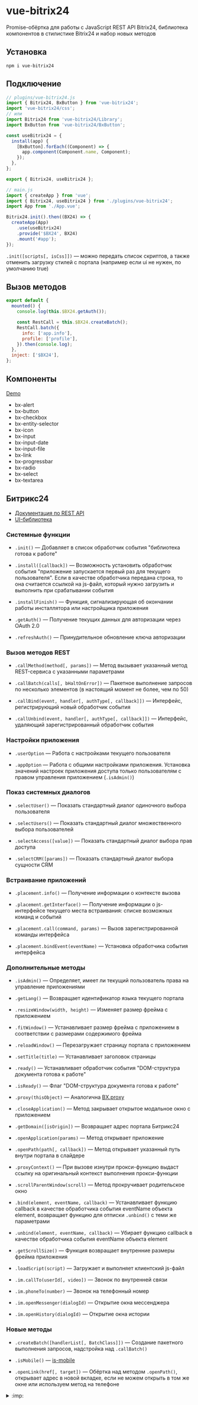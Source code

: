 # vue-bitrix24

Promise-обёртка для работы с JavaScript REST API Bitrix24, библиотека компонентов в стилистике Bitrix24 и набор новых методов

## Установка

```nodejs
npm i vue-bitrix24
```

## Подключение
```js
// plugins/vue-bitrix24.js
import { Bitrix24, BxButton } from 'vue-bitrix24';
import 'vue-bitrix24/css';
// или
import Bitrix24 from 'vue-bitrix24/Library';
import BxButton from 'vue-bitrix24/BxButton';

const useBitrix24 = {
  install(app) {
    [BxButton].forEach((Component) => {
      app.component(Component.name, Component);
    });
  },
};

export { Bitrix24, useBitrix24 };

// main.js
import { createApp } from 'vue';
import { Bitrix24, useBitrix24 } from './plugins/vue-bitrix24';
import App from './App.vue';

Bitrix24.init().then((BX24) => {
  createApp(App)
    .use(useBitrix24)
    .provide('$BX24', BX24)
    .mount('#app');
});
```
`.init([scripts[, isCss]])` — можно передать список скриптов, а также отменить загрузку стилей с портала (например если ui не нужен, по умолчанию true)

## Вызов методов
```js
export default {
  mounted() {
    console.log(this.$BX24.getAuth());

    const RestCall = this.$BX24.createBatch();
    RestCall.batch({
      info: ['app.info'],
      profile: ['profile'],
    }).then(console.log);
  },
  inject: ['$BX24'],
};
```

## Компоненты

[Demo](https://astrotrain55.github.io/vue-bitrix24/)
* bx-alert
* bx-button
* bx-checkbox
* bx-entity-selector
* bx-icon
* bx-input
* bx-input-date
* bx-input-file
* bx-link
* bx-progressbar
* bx-radio
* bx-select
* bx-textarea

## Битрикс24
* [Документация по REST API](https://dev.1c-bitrix.ru/rest_help/js_library/)
* [UI-библиотека](https://dev.1c-bitrix.ru/api_d7/bitrix/ui/index.php)

### Системные функции

* `.init()` — Добавляет в список обработчик события "библиотека готова к работе"

* `.install([callback])` — Возможность установить обработчик события "приложение запускается первый раз для текущего пользователя". Если в качестве обработчика передана строка, то она считается ссылкой на js-файл, который нужно загрузить и выполнить при срабатывании события

* `.installFinish()` — Функция, сигнализирующая об окончании работы инсталлятора или настройщика приложения

* `.getAuth()` — Получение текущих данных для авторизации через OAuth 2.0

* `.refreshAuth()` — Принудительное обновление ключа авторизации

### Вызов методов REST

* `.callMethod(method[, params])` — Метод вызывает указанный метод REST-сервиса с указанными параметрами

* `.callBatch(calls[, bHaltOnError])` — Пакетное выполнение запросов по несколько элементов (в настоящий момент не более, чем по 50)

* `.callBind(event, handler[, authType[, callback]])` — Интерфейс, регистрирующий новый обработчик события

* `.callUnbind(event, handler[, authType[, callback]])` — Интерфейс, удаляющий зарегистрированный обработчик события

### Настройки приложения

* `.userOption` — Работа с настройками текущего пользователя

* `.appOption` — Работа с общими настройками приложения. Установка значений настроек приложения доступа только пользователям с правом управления приложением (`.isAdmin()`)

### Показ системных диалогов

* `.selectUser()` — Показать стандартный диалог одиночного выбора пользователя

* `.selectUsers()` — Показать стандартный диалог множественного выбора пользователей

* `.selectAccess([value])` — Показать стандартный диалог выбора прав доступа

* `.selectCRM([params])` — Показать стандартный диалог выбора сущности CRM

### Встраивание приложений

* `.placement.info()` — Получение информации о контексте вызова

* `.placement.getInterface()` — Получение информации о js-интерфейсе текущего места встраивания: списке возможных команд и событий

* `.placement.call(command, params)` — Вызов зарегистрированной команды интерфейса

* `.placement.bindEvent(eventName)` — Установка обработчика события интерфейса

### Дополнительные методы

* `.isAdmin()` — Определяет, имеет ли текущий пользователь права на управление приложениями

* `.getLang()` — Возвращает идентификатор языка текущего портала

* `.resizeWindow(width, height)` — Изменяет размер фрейма с приложением

* `.fitWindow()` — Устанавливает размер фрейма с приложением в соответствии с размерами содержимого фрейма

* `.reloadWindow()` — Перезагружает страницу портала с приложением

* `.setTitle(title)` — Устанавливает заголовок страницы

* `.ready()` — Устанавливает обработчик события "DOM-структура документа готова к работе"

* `.isReady()` — Флаг "DOM-структура документа готова к работе"

* `.proxy(thisObject)` — Аналогична [BX.proxy](https://dev.1c-bitrix.ru/api_help/js_lib/kernel/events/bx_proxy.php)

* `.closeApplication()` — Метод закрывает открытое модальное окно с приложением

* `.getDomain([isOrigin])` — Возвращает адрес портала Битрикс24

* `.openApplication(params)` — Метод открывает приложение

* `.openPath(path[, callback])` — Метод открывает указанный путь внутри портала в слайдере

* `.proxyContext()` — При вызове изнутри прокси-функцию выдаст ссылку на оригинальный контекст выполнения прокси-функции

* `.scrollParentWindow(scroll)` — Метод прокручивает родительское окно

* `.bind(element, eventName, callback)` — Устанавливает функцию callback в качестве обработчика события eventName объекта element, возвращает функцию для отписки `.unbind()` с теми же параметрами

* `.unbind(element, eventName, callback)` — Убирает функцию callback в качестве обработчика события eventName объекта element

* `.getScrollSize()` — Функция возвращает внутренние размеры фрейма приложения

* `.loadScript(script)` — Загружает и выполняет клиентский js-файл

* `.im.callTo(userId[, video])` — Звонок по внутренней связи

* `.im.phoneTo(number)` — Звонок на телефонный номер

* `.im.openMessenger(dialogId)` — Открытие окна мессенджера

* `.im.openHistory(dialogId)` — Открытие окна истории

### Новые методы

* `.createBatch([handlerList[, BatchClass]])` — Создание пакетного выполнения запросов, надстройка над `.callBatch()`

* `.isMobile()` — [is-mobile](https://www.npmjs.com/package/is-mobile)

* `.openLink(href[, target])` — Обёртка над методом `.openPath()`, открывает адрес в новой вкладке, если не можем открыть в том же окне или используем метод на телефоне

<details>
  <summary>:imp:</summary>
  Если вам не повезло работать с битриксом, надеюсь данная библиотека хоть немного облегчит разработку ¯\_(ツ)_/¯
</details>
